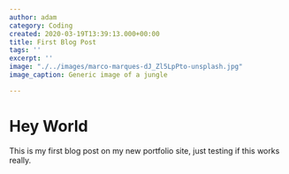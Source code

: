 ```yaml
---
author: adam
category: Coding
created: 2020-03-19T13:39:13.000+00:00
title: First Blog Post
tags: ''
excerpt: ''
image: "./../images/marco-marques-dJ_Zl5LpPto-unsplash.jpg"
image_caption: Generic image of a jungle

---
```

# Hey World

This is my first blog post on my new portfolio site, just testing if this works really.
